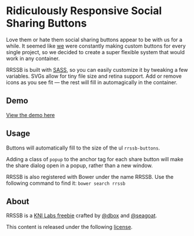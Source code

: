 
# Ridiculously Responsive Social Sharing Buttons

Love them or hate them social sharing buttons appear to be with us for a while. It seemed like [we](http://www.kurtnoble.com) were constantly making custom buttons for every single project, so we decided to create a super flexible system that would work in any container.

RRSSB is built with [SASS](http://sass-lang.com/), so you can easily customize it by tweaking a few variables. SVGs allow for tiny file size and retina support. Add or remove icons as you see fit &mdash; the rest will fill in automagically in the container.


## Demo

[View the demo here](http://kurtnoble.com/labs/rrssb/)

## Usage

Buttons will automatically fill to the size of the ul `rrssb-buttons`. 

Adding a class of `popup` to the anchor tag for each share button will make the share dialog open in a popup, rather than a new window.

RRSSB is also registered with Bower under the name RRSSB. Use the following command to find it: `bower search rrssb`


## About

RRSSB is a [KNI Labs freebie](http://kurtnoble.com/) crafted by [@dbox](http://www.twitter.com/dbox) and [@seagoat](http://www.twitter.com/seagoat).

This content is released under the following [license](http://kurtnoble.com/labs/rrssb/license.txt).
